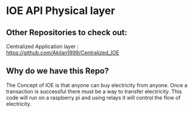 # IOE API Physical layer

## Other Repositories to check out:
Centralized Application layer : https://github.com/Akilan1999/Centralized_IOE

## Why do we have this Repo?

The Concept of IOE is that anyone can buy electricity from anyone. Once a transaction is successful there must be a way to transfer electricity. This code will run on a raspberry pi and using relays it will control the flow of electricity.
